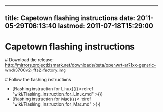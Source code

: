 
---
title: Capetown flashing instructions
date: 2011-05-29T06:13:40
lastmod: 2011-07-18T15:29:00
---
Capetown flashing instructions
==============================

\# Download the release:\
http://mirrors.projectbismark.net/downloads/beta/openwrt-ar71xx-generic-wndr3700v2-jffs2-factory.img

\# Follow the flashing instructions

-   [Flashing instruction for Linux]({{< relref "wiki/Flashing_instruction_for_Linux.md" >}})
-   [Flashing instruction for Mac]({{< relref "wiki/Flashing_instruction_for_Mac.md" >}})

